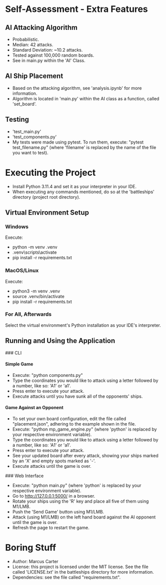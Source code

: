 # Self-Assessment - Extra Features
## AI Attacking Algorithm
- Probabilistic.
- Median: 42 attacks.
- Standard Deviation: ~10.2 attacks.
- Tested against 100,000 random boards.
- See in main.py within the 'AI' Class.

## AI Ship Placement
- Based on the attacking algorithm, see 'analysis.ipynb' for more information.
- Algorithm is located in 'main.py' within the AI class as a function, called 'set_board'.

## Testing
- 'test_main.py'
- 'test_components.py'
- My tests were made using pytest. To run them, execute:
"pytest test_filename.py" (where 'filename' is replaced by the name of the file you want to test).

# Executing the Project
- Install Python 3.11.4 and set it as your interpreter in your IDE.
- When executing any commands mentioned, do so at the 'battleships' directory (project root directory).
## Virtual Environment Setup
### Windows
Execute: 
- python -m venv .venv
- .venv\scripts\activate
- pip install -r requirements.txt

### MacOS/Linux
Execute:
- python3 -m venv .venv
- source .venv/bin/activate
- pip install -r requirements.txt

### For All, Afterwards
Select the virtual environment's Python installation as your IDE's interpreter.

## Running and Using the Application
### CLI
#### Simple Game
- Execute: "python components.py"
- Type the coordinates you would like to attack using a letter followed by a number, like so: 'A1' or 'a1'.
- Press enter to execute your attack.
- Execute attacks until you have sunk all of the opponents' ships.

#### Game Against an Opponent
- To set your own board configuration, edit the file called "placement.json", adhering to the example shown in the file.
- Execute: "python mp_game_engine.py" (where 'python' is replaced by your respective environment variable).
- Type the coordinates you would like to attack using a letter followed by a number, like so: 'A1' or 'a1'.
- Press enter to execute your attack.
- See your updated board after every attack, showing your ships marked by an 'X' and empty spots marked as '-'.
- Execute attacks until the game is over.

### Web Interface
- Execute: "python main.py" (where 'python' is replaced by your respective environment variable).
- Go to http://127.0.0.1:5000/ in a browser.
- Rotate your ships using the 'R' key and place all five of them using M1/LMB.
- Push the 'Send Game' button using M1/LMB.
- Attack (using M1/LMB) on the left hand board against the AI opponent until the game is over.
- Refresh the page to restart the game.

# Boring Stuff
- Author: Marcus Carter
- License: this project is licensed under the MIT license. See the file called 'LICENSE.txt' in the battleships directory for more information.
- Dependencies: see the file called "requirements.txt".